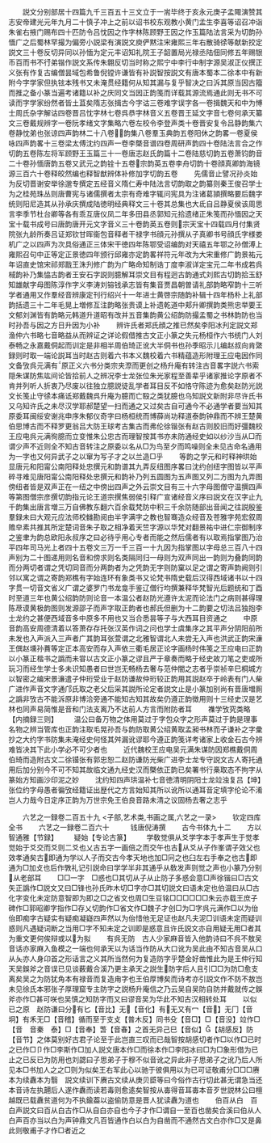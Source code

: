 <!-- { "loadSidebar": true } -->
　　説文分别部居十四篇九千三百五十三文立于一耑毕终于亥永元庚子孟陬演赞其志安帝建光元年九月二十慎子冲上之前以诏书校东观教小黄门孟生李喜等诏召冲诣朱雀右掖门赐布四十匹防令吕忱因之作字林陈顾野王因之作玉篇陆法言采为切韵孙愐广之后蜀林罕撮为偏旁小説梁有演説文庾俨黙注宋雍熙三年右散骑徐等献新挍定説文三十卷反切异同以孙愐为定元丰诏知礼院王子韶置局光禄丞陆佃同修五年赐银币百而书不行弟锴作説文系传朱翺反切当时称之熙宁中李行中制字源吴淑正仪撰正义张有作复古编僧昙域包希鲁倪镗许谦皆有补説智按説文有唐本蜀本二徐本中有新附今字学家但执铉本残书又未淹贯经籍何从知其漏与复乎智决之曰泝其原当因古籀而推之备小篆当遍考诸籍以补之庆同文当因正韵笺而详载其源流焉通此则无书不可读而字学家纷然者皆土苴矣隋志张揖古今字诂三卷难字误字各一卷揖魏天和中为愽士周氏杂字解诂四卷晋吕忱字林七卷呉恭字林音义五卷晋王延文字音七卷何承天纂文三卷戴规辨字一卷阮孝绪文字集略六卷左校令李登声类十卷晋安复令吕静韵集六卷静忱弟也张谅四声韵林二十八卷韵集八卷羣玉典韵五卷阳休之韵畧一卷夏侯咏四声韵畧十三卷梁太傅沈约四声一卷李槩音谱四卷周研声韵四十卷陆法言合之作切韵五卷陈左将军顾野王玉篇三十一卷唐志赵氏韵篇十二卷陆慈切韵五卷萧钧韵音二十卷孙愐唐韵五卷又武元之韵铨十五卷宗韵英五卷李舟切韵十卷顔真卿韵海镜源三百六十卷释皎然编也释智猷辨体补修加字切韵五卷
　　先儒音止譬况孙炎始为反切晋谢安举徐邈专撰定五经音义隋仁寿中陆法言切韵取之韵纂则秦王俊召学士为之桂苑珠丛则唐曹宪与诸儒撰者太宗有奇难字辄问宪具为注诸葛頴撰略要后魏字统则阳尼造其从孙承庆撰成陆徳明经典释文三十卷其总集也大氐自吕静夏侯该周思言李季节杜台卿等各有乖互唐仪凤二年多田县丞郭知元拾遗绪正朱笺而孙愐因之天宝十载书成号曰唐韵唐开元文字音义三十卷韵英五卷则宗天宝十四载四月付集贤院张九龄所奏吕证郑钦甘晖衞包音释者干禄字书顔元孙撰从子真卿书号顔氏字様娄机广之以四声为次具俗通正三体宋干徳四年陈鄂受诏编韵对天禧五年鄂之孙僧溥上雍熙召句中正等定正景徳四年颁行邱雍亦定韵畧祥符元年改为大宋重修广韵景祐元年诏直史馆宋祁郑戬王洙刋修广韵为广略命知制诰丁度李淑详定宝元二年书成若呉棫韵补乃集恊古韵者王安石字説则臆解耳崇文目有程迥古韵通式刘熙古切韵拾玉舒知雄献字母图陈淳作字义李涛刘镕钱承志皆有集音贾昌朝曽请礼部韵略窄韵十三听学者通用又作羣经音辨康定刊行绍兴十一年进士黄啓宗随韵补辑十四年杨朴上礼部韵括遗三十二年毛晃上増修互注韵略张贵谟上补遗乾道中郏升卿撰韵类熊忠举要王文郁刘渊皆有韵略元韩道升道昭有改并五音集韵黄公绍韵防撮孟蜀之书林韵防也当时孙吾与因之方日升因为小补
　　辨许氏者郑氏顔之推已然矣李阳冰刋定説文郑渔仲六书略七音略益从而辨证之详论假借推古文正小篆之失元杨桓作六书统门人刘泰畅之永嘉戴侗起而训定是非相半周伯琦正讹大半侗书也孙季昭示儿编赵叔向肯綮録则时取一端论説耳当时赵古则着六书本义魏校着六书精蕴造形附理王应电因作同文备攷呉元满有原正义六书分类宗夹漈而更创之杨升庵有转注古音畧字説六书索隠朱谋防焦竑间论皆拾前人之辨况李士龙张位朱光家程至善辈乎诸家推论字原者不肯并列听人折衷乃尽废以往独立臆説徒乱学者耳目反不如恪守陈迹为愈矣赵防光説文长笺止守徐本痛诋郑戴魏呉升庵为臆而亡殹之类犹臆也乌知説文新附非尽许氏书又乌知许氏之未尽汉学耶郝楚望一扫而通之又过矣古自可通今不必通学者要当知其原委耳闽绥安谢兆申序朱郁仪奇字曰杨桓统而博薛尚功释道泰韵钟鼎而不辨王楚黄伯思博古而不释罗更翁吕大防王球考古集古而弗伦徐锴张有赵古则胶旧而好彊魏校王应电呉元满徇臆而立变惟朱公忠古而理智按其书亦未防通经史如以纱沙当从□而谓少声不近则全不知古音转注之原委以名从□为鸟至夕而鸣噪则全未见古命名通用为一字也又何异武子之以窜为写子才之以兰造□乎
　　等韵之学元和时释神珙始显唐元和阳甯公南阳释处忠撰元和韵谱其九弄反纽图序畧曰沈约创纽字图皆以平声碎寻难见唐阳甯公南阳释处忠撰元和韵补乃列五圆图为五声图又列二方图为九弄图傍纽者皆是双声正在一纽之中傍出四声之外云崇文目有三十六字母图僧守温撰四声等第图僧宗彦撰切韵指元论王道宗撰焦弱侯引释广宣诸经音义序曰説文在汉字止九千韵集出唐言増三万自佛教东翻六百余载梵防中积三千余防随部出音闻之往説殷鉴羣録未曰大观元应法师校雠勘阅由半字满字之教也智骞造众经音及苍雅字苑宏叙周赡皁素共推其所定楚词音朱子取之相净着天竺字源以华梵对翻景祐中进仁宗御制序之鉴聿为韵总欧阳永叔序之曰必待乎用心专者而能之然后儒者有以取焉指掌图乃治平四年司马光上者四十五卷文三万一千三百一十九因为指掌图以字母总三百八十四声别为二十图递用则名音和傍求则名类隔同归一母则为双声同出一韵则为叠韵同韵而分两切者谓之凭切同音而分两韵者为之凭韵无字则防窠以足之谓之寄声韵阙则引邻以寓之谓之寄韵郑樵有字始连环有象类书又论梵书隋史载后汉得西域诸书以十四字贯一切音文省义广谓之婆罗门书龙龛手鉴辽僧行均撰兼释华梵智光后题统和丁酉时至道三年也黄公绍韵防则论音一本温公者赵防光遵许太泥而论法门之病则甚得理陈荩谟黄极韵图则发源邵子而声字取正韵者也郝氏但删为十二韵要之切法吕独抱李士龙约之甚便西域音多中原多不用也又当合悉昙等子与大西耳目资通之
　　中原音韵高安周德清着以答萧存存托张汉英作词之问也学士虞集序之其平声分阴阳前所未发也入声派入三声者广其韵耳张萱谓之北雅智谓北人未尝无入声也洪武正韵宋濓王僎赵壎孙蕡等定正本高安而存入声依三衢毛居正论字画杨时伟笺之王应电曰正韵以小篆正楷书之譌而未甞以古文正小篆之谬且严于章奏而略于经史故刀笔之吏或所玩习而经生学士多未识知愚者曰世岂无畅杨去奢与范仲闇之志者乎崇祯辛巳桐城方以智密之编宋景濓遣子仲珩受业于赵防谦故仲珩较正韵用其説赵卒于岭表有门人柴广进作声音文字通邝氏取之老父后采其説所论定者説文止是小篆加别尚有晋唐増厠之譌非攷古不能泝原非博洽旁通不能知古知其故矣仍遵正韵徴用则十三经史汉是艺林也同声易简惟是音和门法支离乃不达前人方言而附防者耳
　　襍学攷究类略【内摘録三则】
　　温公曰备万物之体用莫过于字包众字之形声莫过于韵是理事名物之辨当管库也正韵注取毛晃孙吾与韵防取黄公绍黄取孟昶书林而子谦补之字彚抄之大约字书防集未淹经史何怪其舛漏讹谬耶今遵正韵笺详考诸家上收金石古今辨难皆决其下此小学必不可少者也
　　近代魏校王应电吴元满朱谋防因郑樵戴侗周伯琦而造附古文二徐锴张有郭忠恕二赵防谦防光柴广进李士龙专守説文古人寄托通用后加分别今不可不知其故临文通九经史汉而槩依正韵已矣署书行槀取态不拘字从篆始方知画沙印泥之妙
　　沈约知四声珙温补七音徳清明阴阳士龙竝浊复吕【坤】张位约字母愚者徧攷经籍证出歴代之方言始知其所以讹所以通耳音定填字伦论不淆岂人力哉今日定序正韵为万世宗免王伯良音路未清之议固杨去奢之志乎

　　六艺之一録卷二百五十九
<子部,艺术类,书画之属,六艺之一录>
　　钦定四库全书
　　六艺之一録卷二百六十　　　钱唐倪涛撰
　　古今书体九十二
　　方以智通雅【节録】
　　疑始【专论古篆】
　　学敎觉俱从爻学字本于孝声生于觉孝觉始于爻交而爻则二爻也乂古五字一画倍之而交午也古从爻从子作峯谓子效父也效孝通矣古即通为学以人子而交古今孝天地也加□冋之也臼左右手奉之也古即通为□加攴也后作斆礼记引説命曰学学半非其通乎从敎发声则觉之声也小篆乃分别从老部耳
　　□□一字　□惑也□其切从子从止防子多惑会意□声徐锴曰□古文矢正譌作□説文又曰□锋也孙氏昨木切□字亦□其切説文曰语未定也伯温曰从□古化字变化未定防意智即为即之□之省文也周□生豆铭□□□□□□朱云亦载王庶子碑作□郭昭卿字指作□存乂切韵作□省文作□魏子才创□为□字呉元满作□以为佁佁即痴字古疑实有疑痴凝嶷四声然以为佁惜他无足证也赵凡夫泥□训语未定而疑训惑则凡遇疑词断之当用□字不知未定之训即是惑意且许氏説文亦自用疑无用□者其为重文更何俟辩或以为拟
　　有呉无防　古人少家麻音皆入他韵诗曰不呉不敖吴音话亦家麻入鱼模之一端也何承天以为话当作防从大口讹为吴此由不知古音吴从口从夨亦人身卬首之形话言之义其所当然何为复造防字乎楚金好凿惟此为是王仲行知天吴鋘斧之音误已见谈薮戴合溪乃更主承天之説生防字后人且引□□为防□愈支离矣吴之为防犹角本有禄音而复造甪字也王伯厚博矣而诗考亦引説文作不防不敖岂未见徐氏本邪张子厚理窟专主防字之説杨升庵信之乃云吴自吴防自防并戴就传之鋘斧亦作□甚可咲也吴慎之知防字而又曰谬音吴为华此不知古汉相转处耳
　　以似已之原　赵防谦曰分有匕【音比】无【音化】有无又有冖【音】无冂【音坰】有禾无□【音稽】循而至于支攴【普木反】同书殳【音□】□【音没】竝作□【音　音秦　泰】□【音奉】萅【音春】之首无异己巳【音似】【胡感反】防【音节】之体莫别好古君子论至于此岂直三叹而已哉智按胡感切者作□以作□已时之已作□卩作□李斯作□加人説文唐本作□而徐本作□李阳冰曰□为□象形借为已止之已反已为防用也刘勰曰子思弟子于穆不似音讹之异此非子思弟子之讹乃后人所见本□书加人之之□则为似矣王右军此心以驰于彼俱用以为已可证敬甫分□□□赓本为续纛本为翳　説文续训下赓古文续从庚贝臣等曰今俗作古行切此甚无谓急当还本音诗左执翿后人遂作纛而读若毒则愈逺矣智按从毐得音耳毐本音歹世説林公曰檀越既已载纛贫道何为不执鍮葢以盗偷防意是晋人犹读纛为道也
　　伯百从白　百白声説文曰百从白古作□从自白亦自也今子才作□谓自一至百也凿矣合溪曰伯从人白声百亦当以白为声钟鼎文凡百皆通作白以白为自凿而不通然古文白亦作□又是鼻此则敬甫子才作□者近之
